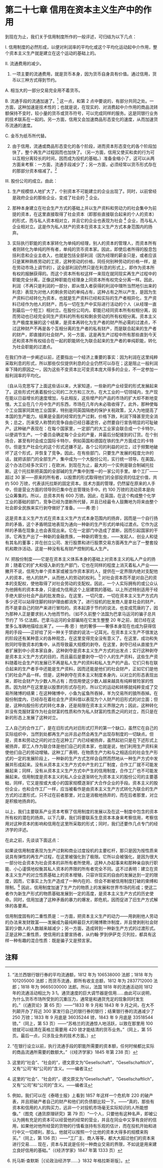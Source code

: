 # 第二十七章 信用在资本主义生产中的作用

到现在为止，我们关于信用制度所作的一般评述，可归结为以下几点：

I. 信用制度的必然形成，以便对利润率的平均化或这个平均化运动起中介作用，整个资本主义生产就是建立在这个运动的基础上的。

II. 流通费用的减少。

1. 一项主要的流通费用，就是货币本身，因为货币自身具有价值。通过信用，货币以三种方式得到节约。

A. 相当大的一部分交易完全用不着货币。

B. 流通手段的流通加速了。[^1] 这一点，和第 2 点中要说的，有部分共同之处。一方面，这种加速是技术性的；也就是说，在现实的、对消费起中介作用的商品流转额保持不变时，较小量的货币或货币符号，可以完成同样的服务。这是同银行业务的技术联系在一起的。另一方面，信用又会加速商品形态变化的速度，从而加速货币流通的速度。

C. 金币为纸币所代替。

2. 由于信用，流通或商品形态变化的各个阶段，进而资本形态变化的各个阶段加快了，整个再生产过程因而也加快了。（另一方面，信用又使买和卖的行为可以互相分离较长的时间，因而成为投机的基础。）准备金缩小了，这可以从两方面来考察：一方面，流通手段减少了；另一方面，必须经常以货币形式存在的那部分资本缩减了。[^2]

III. 股份公司的成立。由此：

1. 生产规模惊人地扩大了，个别资本不可能建立的企业出现了。同时，以前曾经是政府企业的那些企业，变成了社会的 [^3] 企业。

2. 那种本身建立在社会生产方式的基础上并以生产资料和劳动力的社会集中为前提的资本，在这里直接取得了社会资本（即那些直接联合起来的个人的资本）的形式，而与私人资本相对立，并且它的企业也表现为社会 [^4] 企业，而与私人企业相对立。这是作为私人财产的资本在资本主义生产方式本身范围内的扬弃。

3. 实际执行职能的资本家转化为单纯的经理，别人的资本的管理人，而资本所有者则转化为单纯的所有者，单纯的货币资本家。因此，即使后者所得的股息包括利息和企业主收入，也就是包括全部利润（因为经理的薪金只是，或者应该只是某种熟练劳动的工资，这种劳动的价格，同任何别种劳动的价格一样，是在劳动市场上调节的），这全部利润仍然只是在利息的形式上，即作为资本所有权的报酬获得的。而这个资本所有权这样一来现在就同现实再生产过程中的职能完全分离，正像这种职能在经理身上同资本所有权完全分离一样。因此，利润（不再只是利润的一部分，即从借入者获得的利润中理所当然地引出来的利息）表现为对他人的剩余劳动的单纯占有，这种占有之所以产生，是因为生产资料已经转化为资本，也就是生产资料已经和实际的生产者相异化，生产资料已经作为他人的财产，而与一切在生产中实际进行活动的个人（从经理一直到最后一个短工）相对立。在股份公司内，职能已经同资本所有权相分离，因而劳动也已经完全同生产资料的所有权和剩余劳动的所有权相分离。资本主义生产极度发展的这个结果，是资本再转化为生产者的财产所必需的过渡点，不过这种财产不再是各个互相分离的生产者的私有财产，而是联合起来的生产者的财产，即直接的社会财产。另一方面，这是再生产过程中所有那些直到今天还和资本所有权结合在一起的职能转化为联合起来的生产者的单纯职能，转化为社会职能的过渡点。

在我们作进一步阐述以前，还要指出一个经济上重要的事实：因为利润在这里纯粹采取利息的形式，所以那些仅仅提供利息的企业仍然可以存在；这是阻止一般利润率下降的原因之一，因为这些不变资本比可变资本庞大得多的企业，不一定参加一般利润率的平均化。

〔自从马克思写了上面这些话以来，大家知道，一些新的产业经营的形式发展起来了。这些形式代表着股份公司的二次方和三次方。在大工业的一切领域内，生产现在能以日益增长的速度增加，与此相反，这些增产的产品的市场的扩大却不断地变慢。大工业在几个月中生产的东西，市场在几年内未必吸收得了。此外，那种使每个工业国家同其他工业国家，特别是同英国隔绝的保护关税政策，又人为地提高了本国的生产能力。结果是全面的经常的生产过剩，价格下跌，利润下降甚至完全消失；总之，历来受人称赞的竞争自由已经日暮途穷，必然要自行宣告明显的可耻破产。这种破产表现在：在每个国家里，一定部门的大工业家会联合成一个卡特尔，以便调节生产。一个委员会确定每个企业的产量，并最后分配接到的订货。在个别场合，甚至有时会成立国际卡特尔，例如英国和德国在铁的生产方面成立的卡特尔。但是生产社会化的这个形式还嫌不足。各个公司的利益的对立，过于频繁地破坏了这个形式，并恢复了竞争。因此，在有些部门，只要生产发展的程度允许的话，就把该部门的全部生产，集中成为一个大股份公司，实行统一领导。在美国，这个办法已经多次实行；在欧洲，到现在为止，最大的一个实例是联合制碱托拉斯。这个托拉斯把英国的全部碱的生产集中到惟一的一家公司手里。单个工厂——超过 30 家——原来的所有者，以股票的形式取得他们的全部投资的估定价值，共约 500 万镑，代表该托拉斯的固定资本。技术方面的管理，仍然留在原来的人手中，但是营业方面的领导则已集中在总管理处手中。约 100 万镑的流动资本是向公众筹集的。所以，总资本共有 600 万镑。因此，在英国，在这个构成整个化学工业的基础的部门，竞争已经为垄断所代替，并且已经最令人鼓舞地为将来由整个社会即全民族来实行剥夺做好了准备。——弗·恩·〕

这是资本主义生产方式在资本主义生产方式本身范围内的扬弃，因而是一个自行扬弃的矛盾，这个矛盾明显地表现为通向一种新的生产形式的单纯过渡点。它作为这样的矛盾在现象上也会表现出来。它在一定部门中造成了垄断，因而引起国家的干涉。它再生产出了一种新的金融贵族，一种新的寄生虫，——发起人、创业人和徒有其名的董事；并在创立公司、发行股票和进行股票交易方面再生产出了一整套投机和欺诈活动。这是一种没有私有财产控制的私人生产。

IV. 把股份制度——它是在资本主义体系本身的基础上对资本主义的私人产业的扬弃；随着它的扩大和侵入新的生产部门，它也在同样的程度上消灭着私人产业——撇开不说，信用为单个资本家或被当作资本家的人，提供在一定界限内绝对支配他人的资本，他人的财产，从而他人的劳动的权利。[^5] 对社会资本而不是对自己的资本的支配权，使他取得了对社会劳动的支配权。因此，一个人实际拥有的或公众认为他拥有的资本本身，只是成为信用这个上层建筑的基础。以上所述特别适用于经手绝大部分社会产品的批发商业。在这里，一切尺度，一切在资本主义生产方式内多少还可以站得住脚的辩护理由都消失了。进行投机的批发商人是拿社会的财产，而不是拿自己的财产来进行冒险的。资本起源于节约的说法，也变成荒唐的了，因为那种人正是要求别人为他而节约。〔如不久前整个法国为巴拿马运河的骗子总共节约了 15 亿法郎。巴拿马运河的全部骗局在它发生整整 20 年之前，就已经在这里多么准确地描绘出来了。——弗·恩·〕他的奢侈——奢侈本身现在也成为获得信用的手段——正好给了另一种关于禁欲的说法一记耳光。在资本主义生产不很发达的阶段还有某种意义的各种观念，在这里变得完全没有意义了。在这里，成功和失败同时导致资本的集中，从而导致最大规模的剥夺。在这里，剥夺已经从直接生产者扩展到中小资本家自身。这种剥夺是资本主义生产方式的出发点；实行这种剥夺是资本主义生产方式的目的，而且最后是要剥夺一切个人的生产资料，这些生产资料随着社会生产的发展已不再是私人生产的资料和私人生产的产品，它们只有在联合起来的生产者手中还能是生产资料，因而还能是他们的社会财产，正如它们是他们的社会产品一样。但是，这种剥夺在资本主义制度本身内，以对立的形态表现出来，即社会财产为少数人所占有；而信用使这少数人越来越具有纯粹冒险家的性质。因为财产在这里是以股票的形式存在的，所以它的运动和转移就纯粹变成了交易所赌博的结果；在这种赌博中，小鱼为鲨鱼所吞掉，羊为交易所的狼所吞掉。在股份制度内，已经存在着社会生产资料借以表现为个人财产的旧形式的对立面；但是，这种向股份形式的转化本身，还是局限在资本主义界限之内；因此，这种转化并没有克服财富作为社会财富的性质和作为私人财富的性质之间的对立，而只是在新的形态上发展了这种对立。

工人自己的合作工厂，是在旧形式内对旧形式打开的第一个缺口，虽然它在自己的实际组织中，当然到处都再生产出并且必然会再生产出现存制度的一切缺点。但是，资本和劳动之间的对立在这种工厂内已经被扬弃，虽然起初只是在下述形式上被扬弃，即工人作为联合体是他们自己的资本家，也就是说，他们利用生产资料来使他们自己的劳动增殖。这种工厂表明，在物质生产力和与之相适应的社会生产形式的一定的发展阶段上，一种新的生产方式怎样会自然而然地从一种生产方式中发展并形成起来。没有从资本主义生产方式中产生的工厂制度，合作工厂就不可能发展起来；同样，没有从资本主义生产方式中产生的信用制度，合作工厂也不可能发展起来。信用制度是资本主义的私人企业逐渐转化为资本主义的股份公司的主要基础，同样，它又是按或大或小的国家规模逐渐扩大合作企业的手段。资本主义的股份企业，也和合作工厂一样，应当被看作是由资本主义生产方式转化为联合的生产方式的过渡形式，只不过在前者那里，对立是消极地扬弃的，而在后者那里，对立是积极地扬弃的。

以上，我们主要联系产业资本考察了信用制度的发展以及在这一制度中包含的资本所有权的潜在的扬弃。以下几章，我们将要联系生息资本本身来考察信用，考察信用对这种资本的影响和信用在这里所采取的形式；同时，我们还要作几点专门的经济学的评述。

在此之前，先谈谈下面这点：

如果说信用制度表现为生产过剩和商业过度投机的主要杠杆，那只是因为按性质来说具有弹性的再生产过程，在这里被强化到了极限。它所以会被强化，是因为很大一部分社会资本为社会资本的非所有者所使用，这种人办起事来和那种亲自执行职能、小心谨慎地权衡其私人资本的界限的所有者完全不同。这不过表明：建立在资本主义生产的对立性质基础上的资本增殖，只容许现实的自由的发展达到一定的限度，因而，它事实上为生产造成了一种内在的、但会不断被信用制度打破的束缚和限制。[^6] 因此，信用制度加速了生产力的物质上的发展和世界市场的形成；使这二者作为新生产形式的物质基础发展到一定的高度，是资本主义生产方式的历史使命。同时，信用加速了这种矛盾的暴力的爆发，即危机，因而促进了旧生产方式解体的各要素。

信用制度固有的二重性质是：一方面，把资本主义生产的动力——用剥削他人劳动的办法来发财致富——发展成为最纯粹最巨大的赌博欺诈制度，并且使剥削社会财富的少数人的人数越来越减少；另一方面，造成转到一种新生产方式的过渡形式。正是这种二重性质，使信用的主要宣扬者，从约翰·罗到伊萨克·贝列拉，都具有这样一种有趣的混合性质：既是骗子又是预言家。

## 注释

[^1]: “法兰西银行银行券的平均流通额，1812 年为 106538000 法郎；1818 年为 101205000 法郎；而货币流通，即所有收支总额，1812 年为 2837712000 法郎；1818 年为 9665030000 法郎。所以，法国 1818 年的流通活动同 1812 年的流通活动相比为 3∶1。通货速度的巨大调节器是信用……由此可以说明，为什么货币市场所受到的沉重压力，通常是和通货充足的现象同时发生的。”（《通货论》第 65 页）——“1833 年 9 月和 1843 年 9 月之间，在大不列颠开办了将近 300 家发行自己的银行券的银行；结果银行券的流通减少了 250 万镑；1833 年 9 月底是 36035244 镑，1843 年 9 月底是 33518544 镑。”（同上，第 53 页）——“苏格兰的流通惊人地活跃，以致在那里用 100 镑就可以结清在英格兰需要用 420 镑才能结清的货币业务。”（同上，第 55 页。最后一点，只涉及业务的技术方面。）

[^2]: “在银行设立以前，执行流通手段的职能所需要的资本额，任何时候都比实际的商品流通所需要的数额大。”（《经济学家》1845 年第 238 页）

[^3]: 这里的“社会”、“社会的”，德文原文为“Gesellschaft”，“Gesellschaftlich”，又有“公司”和“公司的”含义。——编者注

[^4]: 这里的“社会”、“社会的”，德文原文为“Gesellschaft”，“Gesellschaftlich”，又有“公司”和“公司的”含义。——编者注

[^5]: 例如，我们可以在《泰晤士报》上看到 1857 年这样一个危机年 220 的破产表，并且把破产者自己的财产和他们的负债额比较一下。——“真的，那些有资本和信用的人的购买力，远非一个对投机市场毫无实际知识的人所能想像。”（图克《通货原理研究》第 79 页）“一个人，只要他有这种名声，即被公认为拥有充足的资本可以经营他的经常的营业，并且在同业中又享有良好的信用，如果他对他所经营的货物的行情看涨持有乐观的估计，而在投机开始和进行中又一切顺利，那么，他就可以按照一个比他的资本大得多的规模来购买。”（同上，第 136 页）——“工厂主、商人等等，都大大超过他们的资本来进行交易…… 现在，资本与其说是任何一种商业交易的界限，不如说是用来建立良好信用的基础。”（《经济学家》1847 年第 1333 页）

[^6]: 托马斯·查默斯［《论政治经济学……》1832 年格拉斯哥版］。